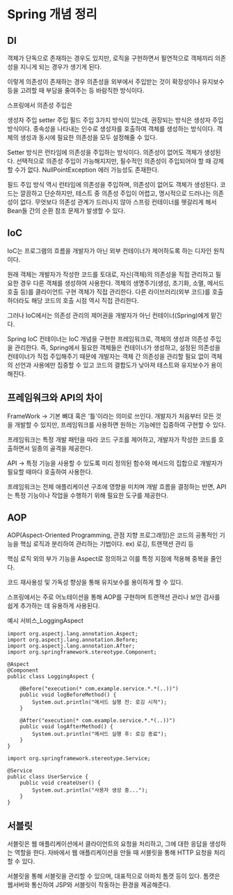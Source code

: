 # Spring 개념 정리
## DI

객체가 단독으로 존재하는 경우도 있지만, 로직을 구현하면서 필연적으로 객체끼리 의존성을 지니게 되는 경우가 생기게 된다.

이렇게 의존성이 존재하는 경우 의존성을 외부에서 주입받는 것이 확장성이나 유지보수 등을 고려할 때 부담을 줄여주는 등 바람직한 방식이다.

스프링에서 의존성 주입은

생성자 주입
setter 주입
필드 주입
3가지 방식이 있는데, 권장되는 방식은 생성자 주입 방식이다.
종속성을 나타내는 인수로 생성자를 호출하여 객체를 생성하는 방식이다.
객체의 생성과 동시에 필요한 의존성을 모두 설정해줄 수 있다.

Setter 방식은 런타임에 의존성을 주입하는 방식이다.
의존성이 없어도 객체가 생성된다.
선택적으로 의존성 주입이 가능해지지만, 필수적인 의존성이 주입되어야 할 때 강제할 수가 없다.
NullPointException 에러 가능성도 존재한다.

필드 주입 방식 역시 런타임에 의존성을 주입하며, 의존성이 없어도 객체가 생성된다.
코드는 깔끔하고 단순하지만, 테스트 중 의존성 주입이 어렵고, 명시적으로 드러나는 의존성이 없다.
무엇보다 의존성 관계가 드러나지 않아 스프링 컨테이너를 헷갈리게 해서 Bean들 간의 순환 참조 문제가 발생할 수 있다.

## IoC

IoC는 프로그램의 흐름을 개발자가 아닌 외부 컨테이너가 제어하도록 하는 디자인 원칙이다.

원래 객체는 개발자가 작성한 코드를 토대로, 자신(객체)의 의존성을 직접 관리하고 필요한 경우 다른 객체를 생성하여 사용한다.
객체의 생명주기(생성, 초기화, 소멸, 메서드 호출 등)를 클라이언트 구현 객체가 직접 관리한다.
다른 라이브러리(외부 코드)를 호출하더라도 해당 코드의 호출 시점 역시 직접 관리한다.

그러나 IoC에서는 의존성 관리의 제어권을 개발자가 아닌 컨테이너(Spring)에게 맡긴다.

Spring IoC 컨테이너는 IoC 개념을 구현한 프레임워크로, 객체의 생성과 의존성 주입을 관리한다.
즉, Spring에서 필요한 객체들은 컨테이너가 생성하고, 설정된 의존성을 컨테이너가 직접 주입해주기 때문에 개발자는 객체 간 의존성을 관리할 필요 없이 객체의 선언과 사용에만 집중할 수 있고 코드의 결합도가 낮아져 테스트와 유지보수가 용이해진다.

## 프레임워크와 API의 차이

FrameWork -> 기본 뼈대 혹은 '틀'이라는 의미로 쓰인다.
개발자가 처음부터 모든 것을 개발할 수 있지만, 프레임워크를 사용하면 원하는 기능에만 집중하여 구현할 수 있다.

프레임워크는 특정 개발 패턴을 따라 코드 구조를 제어하고, 개발자가 작성한 코드를 호출하면서 일종의 골격을 제공한다.

API -> 특정 기능을 사용할 수 있도록 미리 정의된 함수와 메서드의 집합으로 개발자가 필요할 때마다 호출하여 사용한다.

프레임워크는 전체 애플리케이션 구조에 영향을 미치며 개발 흐름을 결정하는 반면, API는 특정 기능이나 작업을 수행하기 위해 필요한 도구를 제공한다.

## AOP

AOP(Aspect-Oriented Programming, 관점 지향 프로그래밍)은 코드의 공통적인 기능을 핵심 로직과 분리하여 관리하는 기법이다. ex) 로깅, 트랜잭션 관리 등

핵심 로직 외의 부가 기능을 Aspect로 정의하고 이를 특정 지점에 적용해 중복을 줄인다.

코드 재사용성 및 가독성 향상을 통해 유지보수를 용이하게 할 수 있다.

스프링에서는 주로 어노테이션을 통해 AOP를 구현하며 트랜잭션 관리나 보안 검사를 쉽게 추가하는 데 유용하게 사용된다.

예시 서비스_LoggingAspect
```
import org.aspectj.lang.annotation.Aspect;
import org.aspectj.lang.annotation.Before;
import org.aspectj.lang.annotation.After;
import org.springframework.stereotype.Component;

@Aspect
@Component
public class LoggingAspect {

    @Before("execution(* com.example.service.*.*(..))")
    public void logBeforeMethod() {
        System.out.println("메서드 실행 전: 로깅 시작");
    }

    @After("execution(* com.example.service.*.*(..))")
    public void logAfterMethod() {
        System.out.println("메서드 실행 후: 로깅 종료");
    }
}
```

```
import org.springframework.stereotype.Service;

@Service
public class UserService {
    public void createUser() {
        System.out.println("사용자 생성 중...");
    }
}
```
## 서블릿

서블릿은 웹 애플리케이션에서 클라이언트의 요청을 처리하고, 그에 대한 응답을 생성하는 역할을 한다. 자바에서 웹 애플리케이션을 만들 때 서블릿을 통해 HTTP 요청을 처리할 수 있다.

서블릿을 통해 서블릿을 관리할 수 있으며, 대표적으로 아파치 톰캣 등이 있다. 톰캣은 웹서버와 통신하여 JSP와 서블릿이 작동하는 환경을 제공해준다.